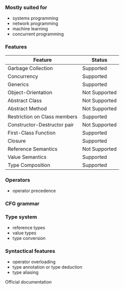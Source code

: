 ### Mostly suited for
- systems programming
- network programming
- machine learning 
- concurrent programming

### Features
| Feature                      | Status        |
|------------------------------|---------------|
| Garbage Collection           | Supported     |
| Concurrency                  | Supported     |
| Generics                     | Supported     |
| Object-Orientation           | Not Supported |
| Abstract Class               | Not Supported |
| Abstract Method              | Not Supported |
| Restriction on Class members | Supported     |
| Constructor-Destructor pair  | Not Supported |
| First-Class Function         | Supported     |
| Closure                      | Supported     |
| Reference Semantics          | Not Supported |
| Value Semantics              | Supported     |
| Type Composition             | Supported     |

### Operators
- operator precedence  

### CFG grammar

### Type system
- reference types
- value types
- type conversion

### Syntactical features
- operator overloading
- type annotation or type deduction
- type aliasing

Official documentation